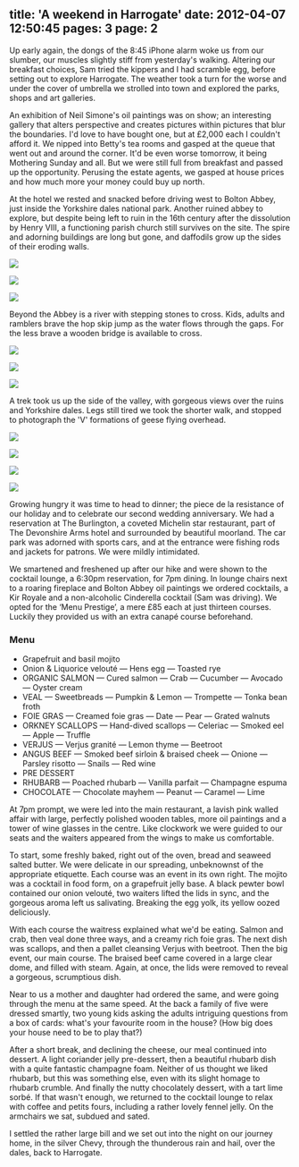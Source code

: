 title: 'A weekend in Harrogate'
date: 2012-04-07 12:50:45
pages: 3
page: 2
---

Up early again, the dongs of the 8:45 iPhone alarm woke us from our slumber, our muscles slightly stiff from yesterday's walking. Altering our breakfast choices, Sam tried the kippers and I had scramble egg, before setting out to explore Harrogate. The weather took a turn for the worse and under the cover of umbrella we strolled into town and explored the parks, shops and art galleries.

An exhibition of Neil Simone's oil paintings was on show; an interesting gallery that alters perspective and creates pictures within pictures that blur the boundaries. I'd love to have bought one, but at £2,000 each I couldn't afford it. We nipped into Betty's tea rooms and gasped at the queue that went out and around the corner. It'd be even worse tomorrow, it being Mothering Sunday and all. But we were still full from breakfast and passed up the opportunity. Perusing the estate agents, we gasped at house prices and how much more your money could buy up north.

At the hotel we rested and snacked before driving west to Bolton Abbey, just inside the Yorkshire dales national park. Another ruined abbey to explore, but despite being left to ruin in the 16th century after the dissolution by Henry VIII, a functioning parish church still survives on the site. The spire and adorning buildings are long but gone, and daffodils grow up the sides of their eroding walls.

[![](http://host.trivialbeing.org/up/small/harrogate-024.jpg)](http://host.trivialbeing.org/up/harrogate-024.jpg)

[![](http://host.trivialbeing.org/up/small/harrogate-025.jpg)](http://host.trivialbeing.org/up/harrogate-025.jpg)

[![](http://host.trivialbeing.org/up/small/harrogate-026.jpg)](http://host.trivialbeing.org/up/harrogate-026.jpg)

Beyond the Abbey is a river with stepping stones to cross. Kids, adults and ramblers brave the hop skip jump as the water flows through the gaps. For the less brave a wooden bridge is available to cross.

[![](http://host.trivialbeing.org/up/small/harrogate-027.jpg)](http://host.trivialbeing.org/up/harrogate-027.jpg)

[![](http://host.trivialbeing.org/up/small/harrogate-029.jpg)](http://host.trivialbeing.org/up/harrogate-029.jpg)

[![](http://host.trivialbeing.org/up/small/harrogate-030.jpg)](http://host.trivialbeing.org/up/harrogate-030.jpg)

A trek took us up the side of the valley, with gorgeous views over the ruins and Yorkshire dales.  Legs still tired we took the shorter walk, and stopped to photograph the 'V' formations of geese flying overhead.

[![](http://host.trivialbeing.org/up/small/harrogate-031.jpg)](http://host.trivialbeing.org/up/harrogate-031.jpg)

[![](http://host.trivialbeing.org/up/small/harrogate-032.jpg)](http://host.trivialbeing.org/up/harrogate-032.jpg)

[![](http://host.trivialbeing.org/up/small/harrogate-033.jpg)](http://host.trivialbeing.org/up/harrogate-033.jpg)

[![](http://host.trivialbeing.org/up/small/harrogate-034.jpg)](http://host.trivialbeing.org/up/harrogate-034.jpg)

Growing hungry it was time to head to dinner; the piece de la resistance of our holiday and to celebrate our second wedding anniversary. We had a reservation at The Burlington, a coveted Michelin star restaurant, part of The Devonshire Arms hotel and surrounded by beautiful moorland. The car park was adorned with sports cars, and at the entrance were fishing rods and jackets for patrons. We were mildly intimidated.

We smartened and freshened up after our hike and were shown to the cocktail lounge, a 6:30pm reservation, for 7pm dining. In lounge chairs next to a roaring fireplace and Bolton Abbey oil paintings we ordered cocktails, a Kir Royale and a non-alcoholic Cinderella cocktail (Sam was driving). We opted for the ‘Menu Prestige’, a mere £85 each at just thirteen courses. Luckily they provided us with an extra canapé course beforehand.

<div class="menu">

### Menu

*   Grapefruit and basil mojito
*   Onion & Liquorice velouté — Hens egg — Toasted rye
*   ORGANIC SALMON — Cured salmon — Crab — Cucumber — Avocado — Oyster cream
*   VEAL — Sweetbreads — Pumpkin & Lemon — Trompette — Tonka bean froth
*   FOIE GRAS — Creamed foie gras — Date — Pear — Grated walnuts
*   ORKNEY SCALLOPS — Hand-dived scallops — Celeriac — Smoked eel — Apple — Truffle
*   VERJUS — Verjus granité — Lemon thyme — Beetroot
*   ANGUS BEEF — Smoked beef sirloin & braised cheek — Onione — Parsley risotto — Snails — Red wine
*   PRE DESSERT
*   RHUBARB — Poached rhubarb — Vanilla parfait — Champagne espuma
*   CHOCOLATE — Chocolate mayhem — Peanut — Caramel — Lime
</div>

At 7pm prompt, we were led into the main restaurant, a lavish pink walled affair with large, perfectly polished wooden tables, more oil paintings and a tower of wine glasses in the centre. Like clockwork we were guided to our seats and the waiters appeared from the wings to make us comfortable.

To start, some freshly baked, right out of the oven, bread and seaweed salted butter. We were delicate in our spreading, unbeknownst of the appropriate etiquette. Each course was an event in its own right. The mojito was a cocktail in food form, on a grapefruit jelly base. A black pewter bowl contained our onion velouté, two waiters lifted the lids in sync, and the gorgeous aroma left us salivating. Breaking the egg yolk, its yellow oozed deliciously.

With each course the waitress explained what we'd be eating. Salmon and crab, then veal done three ways, and a creamy rich foie gras. The next dish was scallops, and then a pallet cleansing Verjus with beetroot. Then the big event, our main course. The braised beef came covered in a large clear dome, and filled with steam. Again, at once, the lids were removed to reveal a gorgeous, scrumptious dish.

Near to us a mother and daughter had ordered the same, and were going through the menu at the same speed. At the back a family of five were dressed smartly, two young kids asking the adults intriguing questions from a box of cards: what's your favourite room in the house? (How big does your house need to be to play that?)

After a short break, and declining the cheese, our meal continued into dessert. A light coriander jelly pre-dessert, then a beautiful rhubarb dish with a quite fantastic champagne foam. Neither of us thought we liked rhubarb, but this was something else, even with its slight homage to rhubarb crumble. And finally the nutty chocolately dessert, with a tart lime sorbé. If that wasn't enough, we returned to the cocktail lounge to relax with coffee and petits fours, including a rather lovely fennel jelly. On the armchairs we sat, subdued and sated.

I settled the rather large bill and we set out into the night on our journey home, in the silver Chevy, through the thunderous rain and hail, over the dales, back to Harrogate.
